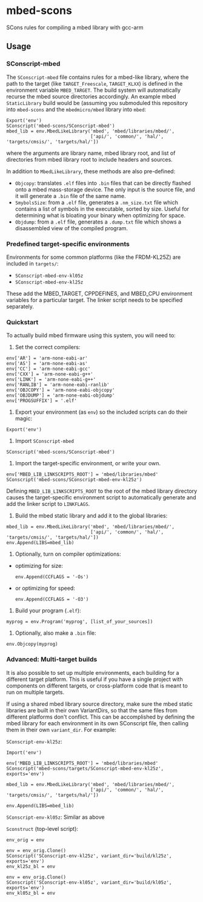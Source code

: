 # mbed-scons
SCons rules for compiling a mbed library with gcc-arm

## Usage
### SConscript-mbed
The `SConscript-mbed` file contains rules for a mbed-like library, where
the path to the target (like `TARGET_Freescale`, `TARGET_KLXX`) is defined in
the environment variable `MBED_TARGET`. The build system will automatically
recurse the mbed source directories accordingly. An example mbed
`StaticLibrary` build would be (assuming you submoduled this repository into
`mbed-scons` and the `mbedmicro/mbed` library into `mbed`:

```
Export('env')
SConscript('mbed-scons/SConscript-mbed')
mbed_lib = env.MbedLikeLibrary('mbed', 'mbed/libraries/mbed/',
                               ['api/', 'common/', 'hal/', 'targets/cmsis/', 'targets/hal/'])
```

where the arguments are library name, mbed library root, and list of
directories from mbed library root to include headers and sources.

In addition to `MbedLikeLibrary`, these methods are also pre-defined:
- `Objcopy`: translates `.elf` files into `.bin` files that can be directly
  flashed onto a mbed mass-storage device. The only input is the source file,
  and it will generate a `.bin` file of the same name.
- `SmybolsSize`: from a `.elf` file, generates a `.nm_size.txt` file which
  contains a list of symbols in the executable, sorted by size. Useful for
  determining what is bloating your binary when optimizing for space.
- `Objdump`: from a `.elf` file, generates a `.dump.txt` file which shows a
  disassembled view of the compiled program.

### Predefined target-specific environments
Environments for some common platforms (like the FRDM-KL25Z) are included in
`targets/`:
- `SConscript-mbed-env-kl05z`
- `SConscript-mbed-env-kl25z`

These add the MBED\_TARGET, CPPDEFINES, and MBED\_CPU environment variables for
a particular target. The linker script needs to be specified separately.

### Quickstart
To actually build mbed firmware using this system, you will need to:
1. Set the correct compilers:

  ```
  env['AR'] = 'arm-none-eabi-ar'
  env['AS'] = 'arm-none-eabi-as'
  env['CC'] = 'arm-none-eabi-gcc'
  env['CXX'] = 'arm-none-eabi-g++'
  env['LINK'] = 'arm-none-eabi-g++'
  env['RANLIB'] = 'arm-none-eabi-ranlib'
  env['OBJCOPY'] = 'arm-none-eabi-objcopy'
  env['OBJDUMP'] = 'arm-none-eabi-objdump'
  env['PROGSUFFIX'] = '.elf'
  ```

1. Export your environment (as `env`) so the included scripts can do their magic:

  ```
  Export('env')
  ```

1. Import `SConscript-mbed`

  ```
  SConscript('mbed-scons/SConscript-mbed')
  ```

1. Import the target-specific environment, or write your own.

  ```
  env['MBED_LIB_LINKSCRIPTS_ROOT'] = 'mbed/libraries/mbed'
  SConscript('mbed-scons/SConscript-mbed-env-kl25z')
  ```

  Defining `MBED_LIB_LINKSCRIPTS_ROOT` to the root of the mbed library
  directory causes the target-specific environment script to automatically
  generate and add the linker script to `LINKFLAGS`.

1. Build the mbed static library and add it to the global libraries:

  ```
  mbed_lib = env.MbedLikeLibrary('mbed', 'mbed/libraries/mbed/',
                                 ['api/', 'common/', 'hal/', 'targets/cmsis/', 'targets/hal/'])
  env.Append(LIBS=mbed_lib)
  ```

1. Optionally, turn on compiler optimizations:
  - optimizing for size:

    ```
    env.Append(CCFLAGS = '-Os')
    ```

  - or optimizing for speed:

    ```
    env.Append(CCFLAGS = '-O3')
    ```

1. Build your program (`.elf`):

  ```
  myprog = env.Program('myprog', [list_of_your_sources])
  ```

1. Optionally, also make a `.bin` file:

  ```
  env.Objcopy(myprog)
  ```

### Advanced: Multi-target builds
It is also possible to set up multiple environments, each building for a
different target platform. This is useful if you have a single project with
components on different targets, or cross-platform code that is meant to run
on multiple targets.

If using a shared mbed library source directory, make sure the mbed static
libraries are built in their own VariantDirs, so that the same files from
different platforms don't conflict. This can be accomplished by defining the
mbed library for each environment in its own SConscript file, then calling them
in their own `variant_dir`. For example:

`SConscript-env-kl25z`:
```
Import('env')

env['MBED_LIB_LINKSCRIPTS_ROOT'] = 'mbed/libraries/mbed'
SConscript('mbed-scons/targets/SConscript-mbed-env-kl25z', exports='env')

mbed_lib = env.MbedLikeLibrary('mbed', 'mbed/libraries/mbed/',
                               ['api/', 'common/', 'hal/', 'targets/cmsis/', 'targets/hal/'])

env.Append(LIBS=mbed_lib)
```

`SConscript-env-kl05z`:
Similar as above

`Sconstruct` (top-level script):
```
env_orig = env

env = env_orig.Clone()
SConscript('SConscript-env-kl25z', variant_dir='build/kl25z', exports='env')
env_kl25z_bl = env

env = env_orig.Clone()
SConscript('SConscript-env-kl05z', variant_dir='build/kl05z', exports='env')
env_kl05z_bl = env
```
